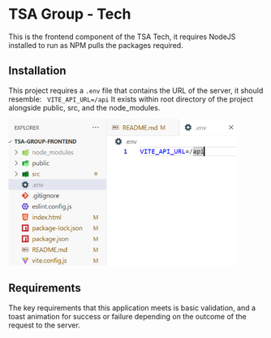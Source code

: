 # TSA Group - Tech

This is the frontend component of the TSA Tech, it requires NodeJS installed to run as NPM pulls the packages required.

## Installation
This project requires a `.env` file that contains the URL of the server, it should resemble:
`
VITE_API_URL=/api`
It exists within root directory of the project alongside public, src, and the node_modules.

<img src="images/env-location.png" alt="Location for the .env file" style="height: 30vw;">

## Requirements

The key requirements that this application meets is basic validation, and a toast animation for success or failure depending on the outcome of the request to the server.